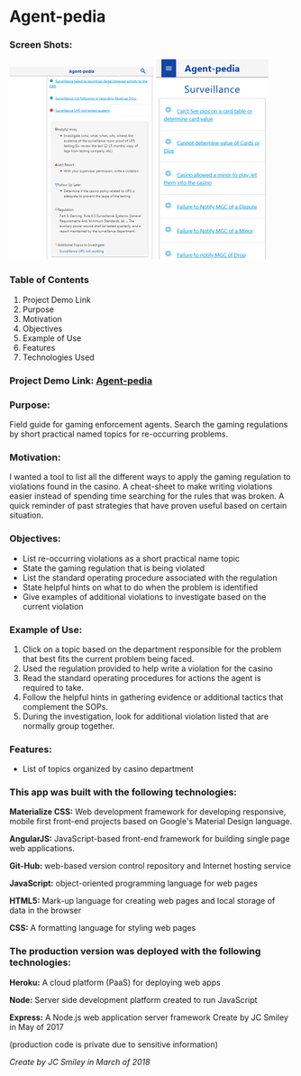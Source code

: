 # Agent-pedia


### Screen Shots:
![Picture](assets/screen-shots/agent-pedia-version2-main.png)
![Picture](assets/screen-shots/agent-Pedia%20mobile-200.png) 

### Table of Contents
1.	Project Demo Link
2.	Purpose
3.	Motivation
4. Objectives
5.	Example of Use
6. Features
7.	Technologies Used

### Project Demo Link: [Agent-pedia](https://jcsmileyjr.github.io/agent-guide/)

### Purpose:
Field guide for gaming enforcement agents. Search the gaming regulations by short practical named topics for re-occurring problems. 

### Motivation:
I wanted a tool to list all the different ways to apply the gaming regulation to violations found in the casino. A cheat-sheet to make writing violations easier instead of spending time searching for the rules that was broken. A quick reminder of past strategies that have proven useful based on certain situation.   

### Objectives:
* List re-occurring violations as a short practical name topic
* State the gaming regulation that is being violated
* List the standard operating procedure  associated with the regulation
* State helpful hints on what to do when the problem is identified
* Give examples of additional violations to investigate based on the current violation

### Example of Use:
1.	Click on a topic based on the department responsible for the problem that best fits the current problem being faced. 
2.	Used the regulation provided to help write a violation for the casino
3.	Read the standard operating procedures for actions the agent is required to take. 
4.	Follow the helpful hints in gathering evidence or additional tactics that complement the SOPs. 
5.	During the investigation, look for additional violation listed that are normally group together. 

### Features:
* List of topics organized by casino department

### This app was built with the following technologies:

 **Materialize CSS:** Web development framework for developing responsive, mobile first front-end projects based on Google's Material Design language.
 
 **AngularJS:** JavaScript-based front-end framework for building single page web applications.
 
 **Git-Hub:** web-based version control repository and Internet hosting service
 
 **JavaScript:** object-oriented programming language for web pages
 
 **HTML5:** Mark-up language for creating web pages and local storage of data in the browser
 
 **CSS:** A formatting language for styling web pages

### The production version was deployed with the following technologies:

**Heroku:** A cloud platform (PaaS) for deploying web apps

**Node:** Server side development platform created to run JavaScript

**Express:** A Node.js web application server framework
Create by JC Smiley in May of 2017

(production code is private due to sensitive information)

*Create by JC Smiley in March of 2018*
